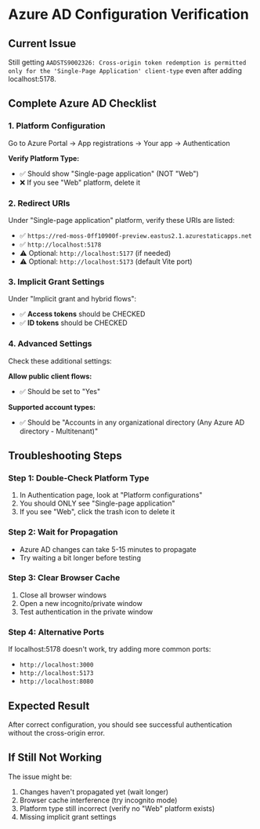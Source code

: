 # Azure AD Configuration Verification

## Current Issue
Still getting `AADSTS9002326: Cross-origin token redemption is permitted only for the 'Single-Page Application' client-type` even after adding localhost:5178.

## Complete Azure AD Checklist

### 1. Platform Configuration
Go to Azure Portal → App registrations → Your app → Authentication

**Verify Platform Type:**
- ✅ Should show "Single-page application" (NOT "Web")
- ❌ If you see "Web" platform, delete it

### 2. Redirect URIs
Under "Single-page application" platform, verify these URIs are listed:
- ✅ `https://red-moss-0ff10900f-preview.eastus2.1.azurestaticapps.net`
- ✅ `http://localhost:5178`
- ⚠️ Optional: `http://localhost:5177` (if needed)
- ⚠️ Optional: `http://localhost:5173` (default Vite port)

### 3. Implicit Grant Settings
Under "Implicit grant and hybrid flows":
- ✅ **Access tokens** should be CHECKED
- ✅ **ID tokens** should be CHECKED

### 4. Advanced Settings
Check these additional settings:

**Allow public client flows:**
- ✅ Should be set to "Yes"

**Supported account types:**
- ✅ Should be "Accounts in any organizational directory (Any Azure AD directory - Multitenant)"

## Troubleshooting Steps

### Step 1: Double-Check Platform Type
1. In Authentication page, look at "Platform configurations"
2. You should ONLY see "Single-page application"
3. If you see "Web", click the trash icon to delete it

### Step 2: Wait for Propagation
- Azure AD changes can take 5-15 minutes to propagate
- Try waiting a bit longer before testing

### Step 3: Clear Browser Cache
1. Close all browser windows
2. Open a new incognito/private window
3. Test authentication in the private window

### Step 4: Alternative Ports
If localhost:5178 doesn't work, try adding more common ports:
- `http://localhost:3000`
- `http://localhost:5173`
- `http://localhost:8080`

## Expected Result
After correct configuration, you should see successful authentication without the cross-origin error.

## If Still Not Working
The issue might be:
1. Changes haven't propagated yet (wait longer)
2. Browser cache interference (try incognito mode)
3. Platform type still incorrect (verify no "Web" platform exists)
4. Missing implicit grant settings
